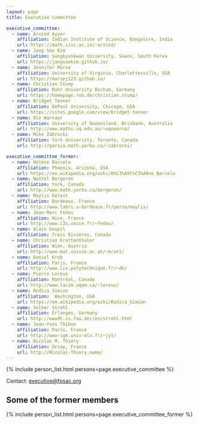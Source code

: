 ```yaml
---
layout: page
title: Executive Committee

executive_committee:
  - name: Arvind Ayyer
    affiliation: Indian Institute of Science, Bangalore, India
    url: https://math.iisc.ac.in/~arvind/
  - name: Jang Soo Kim
    affiliation: Sungkyunkwan University, Suwon, South Korea
    url: https://jangsookim.github.io/
  - name: Jennifer Morse
    affiliation: University of Virginia, Charlottesville, USA
    url: https://morsej123.github.io/
  - name: Christian Stump
    affiliation: Ruhr University Bochum, Germany
    url: https://homepage.rub.de/christian.stump/
  - name: Bridget Tenner
    affiliation: DePaul University, Chicago, USA
    url: https://sites.google.com/view/bridget-tenner
  - name: Ole Warnaar
    affiliation: University of Queensland, Brisbane, Australia
    url: http://www.maths.uq.edu.au/~uqowarna/
  - name: Mike Zabrocki
    affiliation: York University, Toronto, Canada
    url: http://garsia.math.yorku.ca/~zabrocki/

executive_committee_former:
  - name: Hélène Barcelo
    affiliation: Phoenix, Arizona, USA
    url: https://en.wikipedia.org/wiki/H%C3%A9l%C3%A8ne_Barcelo
  - name: Nantel Bergeron
    affiliation: York, Canada
    url: http://www.math.yorku.ca/bergeron/
  - name: Maylis Delest
    affiliation: Bordeaux, France
    url: http://www.labri.u-bordeaux.fr/perso/maylis/
  - name: Jean-Marc Fédou
    affiliation: Nice, France
    url: http://www.i3s.unice.fr/~fedou/
  - name: Alain Goupil
    affiliation: Trois Rivières, Canada
  - name: Christian Krattenthaler
    affiliation: Wien, Austria
    url: http://www.mat.univie.ac.at/~kratt/
  - name: Daniel Krob
    affiliation: Paris, France
    url: http://www.lix.polytechnique.fr/~dk/
  - name: Pierre Leroux
    affiliation: Montréal, Canada
    url: http://www.lacim.uqam.ca/~leroux/
  - name: Rodica Simion
    affiliation:  Washington, USA
    url: https://en.wikipedia.org/wiki/Rodica_Simion
  - name: Volker Strehl
    affiliation: Erlangen, Germany
    url: http://wwwdh.cs.fau.de//en/strehl.html
  - name: Jean-Yves Thibon
    affiliation: Paris, France
    url: http://www-igm.univ-mlv.fr/~jyt/
  - name: Nicolas M. Thiéry
    affiliation: Orsay, France
    url: http://Nicolas.Thiery.name/
---
```


{% include person_list.html persons=page.executive_committee %}

Contact: executive@fpsac.org

## Some of the former members

{% include person_list.html persons=page.executive_committee_former %}
